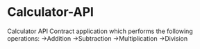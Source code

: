 # Calculator-API
Calculator API Contract application which performs the following operations:
  ->Addition
  ->Subtraction
  ->Multiplication
  ->Division
